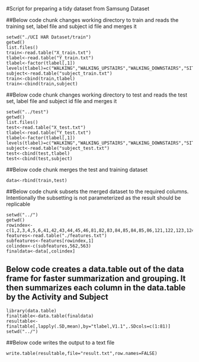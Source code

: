 #Script for preparing a tidy dataset from Samsung Dataset

##Below code chunk changes working directory to train and reads the training set, label file and subject id file and merges it
```
setwd("./UCI HAR Dataset/train")
getwd()
list.files()
train<-read.table("X_train.txt")
tlabel<-read.table("Y_train.txt")
tlabel<-factor(tlabel[,1])
levels(tlabel)=c("WALKING","WALKING_UPSTAIRS","WALKING_DOWNSTAIRS","SITTING","STANDING","LAYING")
subject<-read.table("subject_train.txt")
train<-cbind(train,tlabel)
train<-cbind(train,subject)
```
##Below code chunk changes working directory to test and reads the test set, label file and subject id file and merges it
```
setwd("../test")
getwd()
list.files()
test<-read.table("X_test.txt")
tlabel<-read.table("Y_test.txt")
tlabel<-factor(tlabel[,1])
levels(tlabel)=c("WALKING","WALKING_UPSTAIRS","WALKING_DOWNSTAIRS","SITTING","STANDING","LAYING")
subject<-read.table("subject_test.txt")
test<-cbind(test,tlabel)
test<-cbind(test,subject)
```
##Below code chunk merges the test and training dataset
```
data<-rbind(train,test)
```
##Below code chunk subsets the merged dataset to the required columns. Intentionally the subsetting is not parameterized as the result should be replicable
```
setwd("../")
getwd()
rowindex<-c(1,2,3,4,5,6,41,42,43,44,45,46,81,82,83,84,85,84,85,86,121,122,123,124,125,126,161,162,163,164,165,166,201,202,214,215,227,228,240,241,253,254,266,267,268,269,270,271,294,295,296,345,346,346,347,348,349,350,373,374,375,424,425,426,427,428,429,452,453,454,503,504,513,516,517,526,529,530,539,542,543)
features<-read.table("./features.txt")
subfeatures<-features[rowindex,1]
colindex<-c(subfeatures,562,563)
finaldata<-data[,colindex]
```
## Below code creates a data.table out of the data frame for faster summarization and grouping. It then summarizes each column in the data.table by the Activity and Subject
```
library(data.table)
finaltable<-data.table(finaldata)
resultable<-finaltable[,lapply(.SD,mean),by="tlabel,V1.1",.SDcols=c(1:81)]
setwd("../")
```
##Below code writes the output to a text file
```
write.table(resultable,file="result.txt",row.names=FALSE)
```